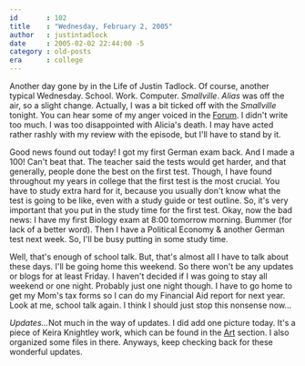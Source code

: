 ```yaml
---
id       : 102
title    : "Wednesday, February 2, 2005"
author   : justintadlock
date     : 2005-02-02 22:44:00 -5
category : old-posts
era      : college
---
```


Another day gone by in the Life of Justin Tadlock.  Of course, another typical Wednesday.  School.  Work.  Computer. <i> Smallville</i>.  <i> Alias</i> was off the air, so a slight change.  Actually, I was a bit ticked off with the <i> Smallville</i> tonight.  You can hear some of my anger voiced in the <a href="http://forum.dark-autumn.com" title="Dark Autumn Forum" rel="external"> Forum</a>.  I didn't write too much.  I was too disappointed with Alicia's death.  I may have acted rather rashly with my review with the episode, but I'll have to stand by it.

Good news found out today!  I got my first German exam back.  And I made a 100!  Can't beat that.  The teacher said the tests would get harder, and that generally, people done the best on the first test.  Though, I have found throughout my years in college that the first test is the most crucial.  You have to study extra hard for it, because you usually don't know what the test is going to be like, even with a study guide or test outline.  So, it's very important that you put in the study time for the first test.  Okay, now the bad news: I have my first Biology exam at 8:00 tomorrow morning.  Bummer (for lack of a better word).  Then I have a Political Economy &amp; another German test next week.  So, I'll be busy putting in some study time.

Well, that's enough of school talk.  But, that's almost all I have to talk about these days.  I'll be going home this weekend.  So there won't be any updates or blogs for at least Friday.  I haven't decided if I was going to stay all weekend or one night.  Probably just one night though.  I have to go home to get my Mom's tax forms so I can do my Financial Aid report for next year.  Look at me, school talk again.  I think I should just stop this nonsense now...

<em>Updates...</em>Not much in the way of updates.  I did add one picture today.  It's a piece of Keira Knightley work, which can be found in the <a href="http://www.dark-autumn.com/art" title="Art Section"> Art</a> section.  I also organized some files in there.  Anyways, keep checking back for these wonderful updates.
